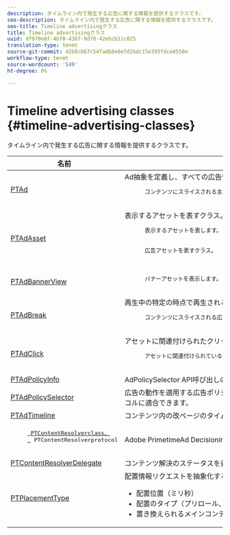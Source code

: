 ```yaml
---
description: タイムライン内で発生する広告に関する情報を提供するクラスです。
seo-description: タイムライン内で発生する広告に関する情報を提供するクラスです。
seo-title: Timeline advertisingクラス
title: Timeline advertisingクラス
uuid: df970e8f-4bf8-4367-9d70-42ebcb11c025
translation-type: tm+mt
source-git-commit: d2b8cb67c54fadb8e0e7d2bdc15e393fdce8550e
workflow-type: tm+mt
source-wordcount: '549'
ht-degree: 0%

---
```



# Timeline advertising classes {#timeline-advertising-classes}

タイムライン内で発生する広告に関する情報を提供するクラスです。

<table frame="all" colsep="1" rowsep="1" id="table_1A59E777BA99466793D586286F19E933"> 
 <thead> 
  <tr rowsep="1"> 
   <th colname="1" class="entry"><b>名前</b></th> 
   <th colname="2" class="entry"><b>説明</b></th> 
  </tr> 
 </thead>
 <tbody> 
  <tr rowsep="1"> 
   <td colname="1"><a href="https://help.adobe.com/en_US/primetime/api/psdk/appledoc/Classes/PTAd.html" format="html" scope="external"> PTAd</a> </td> 
   <td colname="2">Ad抽象を定義し、すべての広告情報を保持するクラス。 一意のID、長さ、MediaResourcedeeで定義されます。 MediaResourceは、実際の広告コンテンツが存在するURLを含みます。 
    <pre>
      コンテンツにスライスされる主要なリニアアセットを表します。 オプションで、リニアアセットと共に表示する必要があるコンパニオンアセットの配列を含めることができます。
    </pre> </td> 
  </tr> 
  <tr rowsep="1"> 
   <td colname="1"> <a href="https://help.adobe.com/en_US/primetime/api/psdk/appledoc/Classes/PTAdAsset.html" format="html" scope="external"> PTAdAsset</a> </td> 
   <td colname="2">表示するアセットを表すクラス。 
    <pre>
      表示するアセットを表します。
    </pre> 
    <pre>
      広告アセットを表すクラス。
    </pre> </td> 
  </tr> 
  <tr rowsep="1"> 
   <td colname="1"><a href="https://help.adobe.com/en_US/primetime/api/psdk/appledoc/Classes/PTAdBannerView.html" format="html" scope="external"> PTAdBannerView</a> </td> 
   <td colname="2">
    <pre>
      バナーアセットを表示します。 アプリケーションで、このユーティリティクラスの新しいインスタンスを作成し、バナーアセットを設定して、それを表示に追加する必要があります。 バナーのインプレッションおよびクリック追跡は、このクラスによって内部的に管理されます。
    </pre> </td> 
  </tr> 
  <tr rowsep="1"> 
   <td colname="1"> <a href="https://help.adobe.com/en_US/primetime/api/psdk/appledoc/Classes/PTAdBreak.html" format="html" scope="external"> PTAdBreak</a> </td> 
   <td colname="2">再生中の特定の時点で再生される複数の広告に対して統合表示を提供するクラス。 
    <pre>
      コンテンツにスライスされる広告の連続したシーケンスを表します。
    </pre> </td> 
  </tr> 
  <tr rowsep="1"> 
   <td colname="1"> <a href="https://help.adobe.com/en_US/primetime/api/psdk/appledoc/Classes/PTAdClick.html" format="html" scope="external"> PTAdClick</a> </td> 
   <td colname="2">アセットに関連付けられたクリックインスタンスを表すクラス。 このインスタンスには、クリックスルーURLと、ユーザーに追加情報を提供する際に使用できるタイトルに関する情報が含まれています。 
    <pre>
      アセットに関連付けられているクリックインスタンスを表します。 このインスタンスには、クリックスルーURLと、ユーザーに追加情報を提供する際に使用できるタイトルに関する情報が含まれています。
    </pre> </td> 
  </tr> 
  <tr rowsep="1"> 
   <td colname="1"><a href="https://help.adobe.com/en_US/primetime/api/psdk/appledoc/Classes/PTAdPolicyInfo.html" format="html" scope="external"> PTAdPolicyInfo</a> </td> 
   <td colname="2"> AdPolicySelector API呼び出しのプロパティを定義するプロトコル。 これらのプロパティは、各広告の動作を適用するコンテキストを提供します。 </td> 
  </tr> 
  <tr rowsep="1"> 
   <td colname="1"><a href="https://help.adobe.com/en_US/primetime/api/psdk/appledoc/Protocols/PTAdPolicySelector.html" format="html" scope="external">PTAdPolicySelector</a></td> 
   <td colname="2"> 広告の動作を適用する広告ポリシーセレクタープロトコルです。 アプリケーションは、必要なすべてのメソッドを実装するか、既存のデフォルトポリシーセレクタークラスを拡張して特定の動作をカスタマイズすることで、このプロトコルに適合できます。 </td> 
  </tr> 
  <tr rowsep="1"> 
   <td colname="1"><a href="https://help.adobe.com/en_US/primetime/api/psdk/appledoc/Classes/PTAdTimeline.html" format="html" scope="external">PTAdTimeline</a></td> 
   <td colname="2"> コンテンツ内の改ページのタイムラインを表すクラス。 </td> 
  </tr> 
  <tr rowsep="1"> 
   <td colname="1"> 
    <pre>
     <a href="https://help.adobe.com/en_US/primetime/api/psdk/appledoc/Classes/PTContentResolver.html" format="html" scope="external"> PTContentResolverclass、</a>  
     <a href="https://help.adobe.com/en_US/primetime/api/psdk/appledoc/Protocols/PTContentResolver.html" format="html" scope="external"> </a> PTContentResolverprotocol
    </pre> </td> 
   <td colname="2"> Adobe PrimetimeAd Decisioningプロセスの広告解決を処理するクラス。 </td> 
  </tr> 
  <tr rowsep="1"> 
   <td colname="1"><a href="https://help.adobe.com/en_US/primetime/api/psdk/appledoc/Protocols/PTContentResolverDelegate.html" format="html" scope="external"> PTContentResolverDelegate</a> </td> 
   <td colname="2"> コンテンツ解決のステータスを委譲するための通信にカスタムコンテンツリゾルバー(<span class="codeph"> PTContentResolver</span>)が使用する必要があるメソッドを記述するプロトコル。 </td> 
  </tr> 
  <tr rowsep="0"> 
   <td colname="1"> <a href="https://help.adobe.com/en_US/primetime/api/psdk/appledoc/Constants/PTPlacementType.html" format="html" scope="external"> PTPlacementType</a> </td> 
   <td colname="2">配置情報リクエストを抽象化するクラス。 解決される各広告には、配置情報が1つずつ添付されている必要があります。 配置情報は、広告が配置されるタイムライン上の位置を示します。 次のような情報が含まれます。 
    <ul id="ul_A9105A78F0C24488BCD5E3F2EE62A3EE"> 
     <li id="li_01E968A4330D4B40BA1EB6F4A6000FFD">配置位置（ミリ秒） </li> 
     <li id="li_A3DC9498BEE14FBA9E7A5D26874F3984">配置のタイプ（プリロール、ミッドロールまたはポストロール） </li> 
     <li id="li_4B9094DD318B4792854A377CC6064232">置き換えられるメインコンテンツの長さ </li> 
    </ul> </td> 
  </tr> 
 </tbody> 
</table>